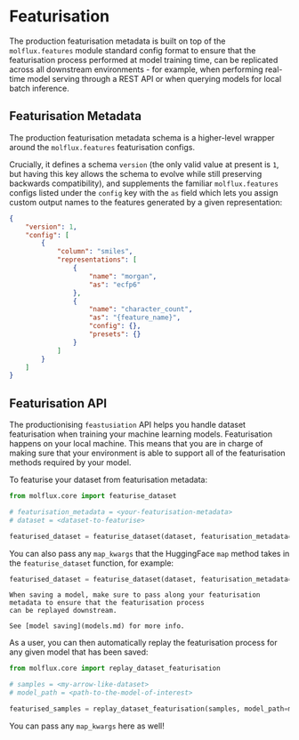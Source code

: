 # Featurisation

The production featurisation metadata is built on top of the `molflux.features` module standard config format to ensure
that the featurisation process performed at model training time, can be replicated across all downstream environments -
for example, when performing real-time model serving through a REST API or when querying models for local batch inference.


## Featurisation Metadata

The production featurisation metadata schema is a higher-level wrapper around the `molflux.features` featurisation configs.

Crucially, it defines a schema `version` (the only valid value at present is `1`, but having
this key allows the schema to evolve while still preserving backwards compatibility), and supplements
the familiar `molflux.features` configs listed under the `config` key with the `as` field which lets you assign
custom output names to the features generated by a given representation:

```json
{
    "version": 1,
    "config": [
        {
            "column": "smiles",
            "representations": [
                {
                    "name": "morgan",
                    "as": "ecfp6"
                },
                {
                    "name": "character_count",
                    "as": "{feature_name}",
                    "config": {},
                    "presets": {}
                }
            ]
        }
    ]
}
```

## Featurisation API

The productionising `feastusiation` API helps you handle dataset featurisation when training your machine learning models.
Featurisation happens on your local machine. This means that you are in charge of making sure that your environment
is able to support all of the featurisation methods required by your model.

To featurise your dataset from featurisation metadata:

```python
from molflux.core import featurise_dataset

# featurisation_metadata = <your-featurisation-metadata>
# dataset = <dataset-to-featurise>

featurised_dataset = featurise_dataset(dataset, featurisation_metadata=featurisation_metadata)
```

You can also pass any `map_kwargs` that the HuggingFace `map` method takes in the `featurise_dataset` function, for example:

```python
featurised_dataset = featurise_dataset(dataset, featurisation_metadata=featurisation_metadata, num_proc=4, batch_size=100)
```


```{tip}
When saving a model, make sure to pass along your featurisation metadata to ensure that the featurisation process
can be replayed downstream.

See [model saving](models.md) for more info.
```

As a user, you can then automatically replay the featurisation process for any given model that has been saved:

```python
from molflux.core import replay_dataset_featurisation

# samples = <my-arrow-like-dataset>
# model_path = <path-to-the-model-of-interest>

featurised_samples = replay_dataset_featurisation(samples, model_path=model_path)
```

You can pass any `map_kwargs` here as well!
